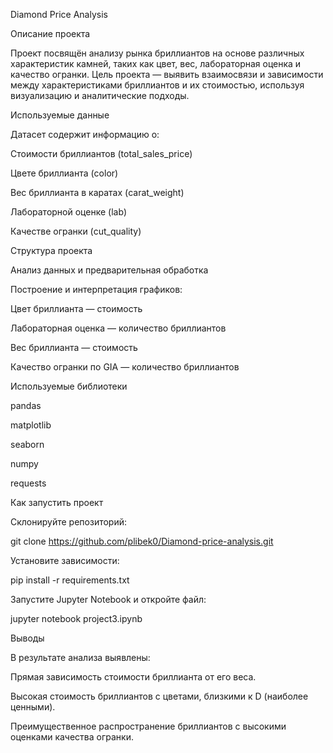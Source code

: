 Diamond Price Analysis

Описание проекта

Проект посвящён анализу рынка бриллиантов на основе различных характеристик камней, таких как цвет, вес, лабораторная оценка и качество огранки. Цель проекта — выявить взаимосвязи и зависимости между характеристиками бриллиантов и их стоимостью, используя визуализацию и аналитические подходы.

Используемые данные

Датасет содержит информацию о:

Стоимости бриллиантов (total_sales_price)

Цвете бриллианта (color)

Вес бриллианта в каратах (carat_weight)

Лабораторной оценке (lab)

Качестве огранки (cut_quality)

Структура проекта

Анализ данных и предварительная обработка

Построение и интерпретация графиков:

Цвет бриллианта — стоимость

Лабораторная оценка — количество бриллиантов

Вес бриллианта — стоимость

Качество огранки по GIA — количество бриллиантов

Используемые библиотеки

pandas

matplotlib

seaborn

numpy

requests

Как запустить проект

Склонируйте репозиторий:

git clone https://github.com/plibek0/Diamond-price-analysis.git

Установите зависимости:

pip install -r requirements.txt

Запустите Jupyter Notebook и откройте файл:

jupyter notebook project3.ipynb

Выводы

В результате анализа выявлены:

Прямая зависимость стоимости бриллианта от его веса.

Высокая стоимость бриллиантов с цветами, близкими к D (наиболее ценными).

Преимущественное распространение бриллиантов с высокими оценками качества огранки.

